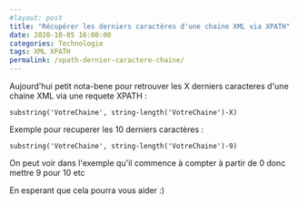 ```yaml
---
#layout: post
title: "Récupérer les derniers caractères d'une chaine XML via XPATH"
date: 2020-10-05 16:00:00
categories: Technologie
tags: XML XPATH
permalink: /xpath-dernier-caractere-chaine/
---
```


Aujourd'hui petit nota-bene pour retrouver les X derniers caracteres d'une chaine XML via une requete XPATH :

    substring('VotreChaine', string-length('VotreChaine')-X)

Exemple pour recuperer les 10 derniers caractères :

    substring('VotreChaine', string-length('VotreChaine')-9)

On peut voir dans l'exemple qu'il commence à compter à partir de 0 donc mettre 9 pour 10 etc

En esperant que cela pourra vous aider :)